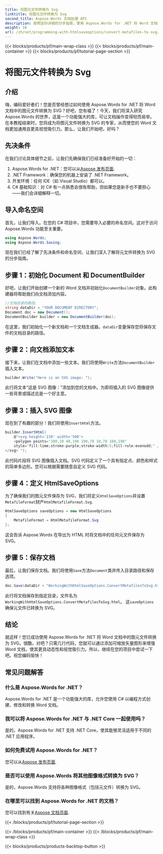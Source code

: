 ```yaml
---
title: 将图元文件转换为 Svg
linktitle: 将图元文件转换为 Svg
second_title: Aspose.Words 文档处理 API
description: 按照这份详细的分步指南，使用 Aspose.Words for .NET 将 Word 文档中的元文件转换为 SVG。非常适合各个级别的开发人员。
weight: 10
url: /zh/net/programming-with-htmlsaveoptions/convert-metafiles-to-svg/
---
```


{{< blocks/products/pf/main-wrap-class >}}
{{< blocks/products/pf/main-container >}}
{{< blocks/products/pf/tutorial-page-section >}}

# 将图元文件转换为 Svg

## 介绍

嗨，编码爱好者们！您是否曾经想过如何使用 Aspose.Words for .NET 将 Word 文档中的图元文件转换为 SVG？好吧，您有福了！今天，我们将深入研究 Aspose.Words 的世界，这是一个功能强大的库，可让文档操作变得轻而易举。在本教程结束时，您将成为将图元文件转换为 SVG 的专家，从而使您的 Word 文档更加通用且更具视觉吸引力。那么，让我们开始吧，好吗？

## 先决条件

在我们讨论具体细节之前，让我们先确保我们已经准备好开始的一切：

1.  Aspose.Words for .NET：您可以从[Aspose 发布页面](https://releases.aspose.com/words/net/).
2. .NET Framework：确保您的机器上安装了 .NET Framework。
3. 开发环境：任何 IDE（如 Visual Studio）都可以。
4. C# 基础知识：对 C# 有一点熟悉会很有帮助，但如果您是新手也不要担心——我们会详细解释一切。

## 导入命名空间

首先，让我们导入。在您的 C# 项目中，您需要导入必要的命名空间。这对于访问 Aspose.Words 功能至关重要。

```csharp
using Aspose.Words;
using Aspose.Words.Saving;
```

现在我们已经了解了先决条件和命名空间，让我们深入了解将元文件转换为 SVG 的分步指南。

## 步骤 1：初始化 Document 和 DocumentBuilder

好吧，让我们开始创建一个新的 Word 文档并初始化`DocumentBuilder`对象。此构建器将帮助我们向文档添加内容。

```csharp
//文档目录的路径。
string dataDir = "YOUR DOCUMENT DIRECTORY";
Document doc = new Document();
DocumentBuilder builder = new DocumentBuilder(doc);
```

在这里，我们初始化一个新文档和一个文档生成器。`dataDir`变量保存您将保存文件的文档目录的路径。

## 步骤 2：向文档添加文本

接下来，让我们在文档中添加一些文本。我们将使用`Write`方法`DocumentBuilder`插入文本。

```csharp
builder.Write("Here is an SVG image: ");
```

此行将文本“这是 SVG 图像：”添加到您的文档中。为即将插入的 SVG 图像提供一些背景或描述总是一个好主意。

## 步骤 3：插入 SVG 图像

现在到了有趣的部分！我们将使用`InsertHtml`方法。

```csharp
builder.InsertHtml(
    @"<svg height='210' width='500'>
    <polygon points='100,10 40,198 190,78 10,78 160,198' 
    style='fill:lime;stroke:purple;stroke-width:5;fill-rule:evenodd;' />
</svg> ");
```

此代码片段将 SVG 图像插入文档。SVG 代码定义了一个具有指定点、颜色和样式的简单多边形。您可以根据需要随意自定义 SVG 代码。

## 步骤 4：定义 HtmlSaveOptions

为了确保我们的图元文件保存为 SVG，我们将定义`HtmlSaveOptions`并设置`MetafileFormat`财产`HtmlMetafileFormat.Svg`.

```csharp
HtmlSaveOptions saveOptions = new HtmlSaveOptions
{
    MetafileFormat = HtmlMetafileFormat.Svg
};
```

这会告诉 Aspose.Words 在导出为 HTML 时将文档中的任何元文件保存为 SVG。

## 步骤 5：保存文档

最后，让我们保存文档。我们将使用`Save`方法`Document`类并传入目录路径和保存选项。

```csharp
doc.Save(dataDir + "WorkingWithHtmlSaveOptions.ConvertMetafilesToSvg.html", saveOptions);
```

此行将文档保存到指定目录，文件名为`WorkingWithHtmlSaveOptions.ConvertMetafilesToSvg.html`。 这`saveOptions`确保元文件已转换为 SVG。

## 结论

就这样！您已成功使用 Aspose.Words for .NET 将 Word 文档中的图元文件转换为 SVG。很酷，对吧？只需几行代码，您就可以通过添加可缩放矢量图形来增强 Word 文档，使其更具动态性和视觉吸引力。所以，继续在您的项目中尝试一下吧。祝您编码愉快！

## 常见问题解答

### 什么是 Aspose.Words for .NET？
Aspose.Words for .NET 是一个功能强大的库，允许您使用 C# 以编程方式创建、修改和转换 Word 文档。

### 我可以将 Aspose.Words for .NET 与 .NET Core 一起使用吗？
是的，Aspose.Words for .NET 支持 .NET Core，使其能够灵活适用于不同的 .NET 应用程序。

### 如何免费试用 Aspose.Words for .NET？
您可以从[Aspose 发布页面](https://releases.aspose.com/).

### 是否可以使用 Aspose.Words 将其他图像格式转换为 SVG？
是的，Aspose.Words 支持将各种图像格式（包括元文件）转换为 SVG。

### 在哪里可以找到 Aspose.Words for .NET 的文档？
您可以找到有关[Aspose 文档页面](https://reference.aspose.com/words/net/).

{{< /blocks/products/pf/tutorial-page-section >}}

{{< /blocks/products/pf/main-container >}}
{{< /blocks/products/pf/main-wrap-class >}}

{{< blocks/products/products-backtop-button >}}
